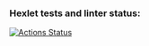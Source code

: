### Hexlet tests and linter status:
[![Actions Status](https://github.com/PavelHlinski/frontend-project-lvl1/workflows/hexlet-check/badge.svg)](https://github.com/PavelHlinski/frontend-project-lvl1/actions)